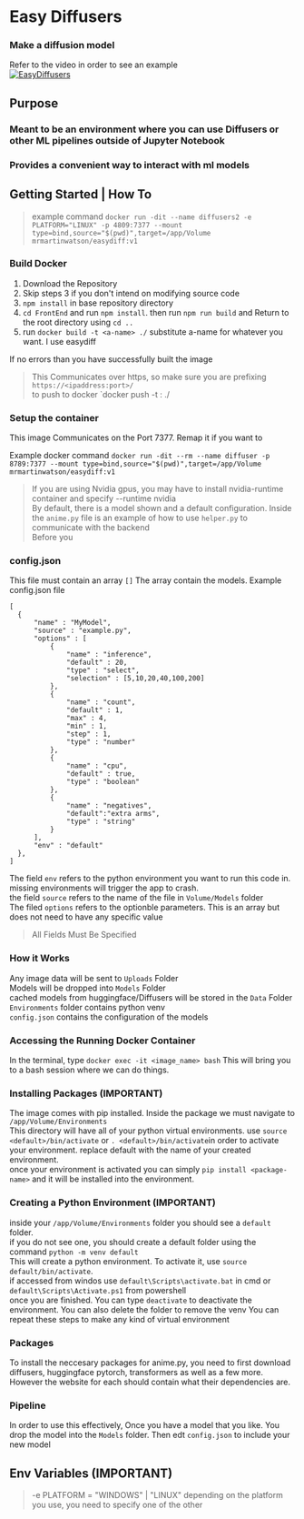 # Easy Diffusers
### Make a diffusion model
Refer to the video in order to see an example  
[![EasyDiffusers](https://img.youtube.com/vi/Z5y2Y5v_yQ4/default.jpg)](https://youtu.be/Z5y2Y5v_yQ4)

## Purpose
### Meant to be an environment where you can use Diffusers or other ML pipelines outside of Jupyter Notebook  
### Provides a convenient way to interact with ml models

## Getting Started | How To  
> example command `docker run -dit --name diffusers2 -e PLATFORM="LINUX" -p 4809:7377 --mount type=bind,source="$(pwd)",target=/app/Volume mrmartinwatson/easydiff:v1`

### Build Docker

1. Download the Repository
2. Skip steps 3 if you don't intend on modifying source code
3. `npm install` in base repository directory
4. `cd FrontEnd` and run `npm install`. then run `npm run build` and Return to the root directory using `cd ..`
5. run `docker build -t <a-name> ./` substitute a-name for whatever you want. I use easydiff

If no errors than you have successfully built the image  
> This Communicates over https, so make sure you are prefixing `https://<ipaddress:port>/`  
> to push to docker `docker push -t <your name>:<your tag> ./  

### Setup the container

This image Communicates on the Port 7377. Remap it if you want to 

Example docker command `docker run -dit --rm --name diffuser -p 8789:7377 --mount type=bind,source="$(pwd)",target=/app/Volume mrmartinwatson/easydiff:v1`  

> If you are using Nvidia gpus, you may have to install nvidia-runtime container and specify --runtime nvidia  
> By default, there is a model shown and a default configuration. Inside the `anime.py` file is an example of how to use `helper.py` to communicate with the backend  
> Before you  

### config.json
This file must contain an array `[]`
The array contain the models. Example config.json file
```
[
  {
      "name" : "MyModel",
      "source" : "example.py",
      "options" : [
          {
              "name" : "inference",
              "default" : 20,
              "type" : "select",
              "selection" : [5,10,20,40,100,200]
          },
          {
              "name" : "count",
              "default" : 1,
              "max" : 4,
              "min" : 1,
              "step" : 1,
              "type" : "number"
          },
          {
              "name" : "cpu",
              "default" : true,
              "type" : "boolean"
          },
          {
              "name" : "negatives",
              "default":"extra arms",
              "type" : "string"
          }
      ],
      "env" : "default"
  },
]
```
The field `env` refers to the python environment you want to run this code in. missing environments will trigger the app to crash.  
the field `source` refers to the name of the file in `Volume/Models` folder  
The filed `options` refers to the optionble parameters. This is an array but does not need to have any specific value

> All Fields Must Be Specified


### How it Works
Any image data will be sent to `Uploads` Folder  
Models will be dropped into `Models` Folder  
cached models from huggingface/Diffusers will be stored in the `Data` Folder  
`Environments` folder contains python venv  
`config.json` contains the configuration of the models  


### Accessing the Running Docker Container
In the terminal, type `docker exec -it <image_name> bash` This will bring you to a bash session where we can do things. 

### Installing Packages (IMPORTANT)
The image comes with pip installed. Inside the package we must navigate to `/app/Volume/Environments`  
This directory will have all of your python virtual environments. use `source <default>/bin/activate` or `. <default>/bin/activate`in order to activate your environment. replace default with the name of your created environment.  
once your environment is activated you can simply `pip install <package-name>` and it will be installed into the environment. 

### Creating a Python Environment (IMPORTANT)
inside your `/app/Volume/Environments` folder you should see a `default` folder.  
if you do not see one, you should create a default folder using the command `python -m venv default`  
This will create a python environment. To activate it, use `source default/bin/activate`.   
if accessed from windos use `default\Scripts\activate.bat` in cmd or `default\Scripts\Activate.ps1` from powershell  
once you are finished. You can type `deactivate` to deactivate the environment. You can also delete the folder to remove the venv 
You can repeat these steps to make any kind of virtual environment

### Packages  
To install the neccesary packages for anime.py, you need to first download diffusers, huggingface pytorch, transformers as well as a few more. However the website for each should contain what their dependencies are.

### Pipeline
In order to use this effectively, Once you have a model that you like. You drop the model into the `Models` folder. Then edt `config.json` to include your new model 

## Env Variables (IMPORTANT)  
> -e PLATFORM = "WINDOWS" | "LINUX" depending on the platform you use, you need to specify one of the other